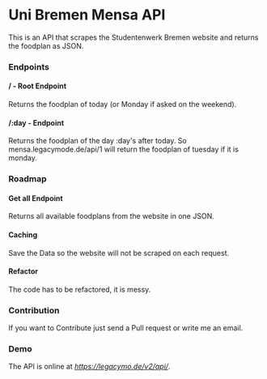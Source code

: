 # Uni Bremen Mensa API
This is an API that scrapes the Studentenwerk Bremen website and returns the foodplan as JSON.

### Endpoints

#### / - Root Endpoint
Returns the foodplan of today (or Monday if asked on the weekend).

#### /:day - Endpoint
Returns the foodplan of the day :day's after today. So mensa.legacymode.de/api/1 will return the foodplan of tuesday if it is monday.

### Roadmap

#### Get all Endpoint
Returns all available foodplans from the website in one JSON.

#### Caching
Save the Data so the website will not be scraped on each request.

#### Refactor
The code has to be refactored, it is messy.

### Contribution
If you want to Contribute just send a Pull request or write me an email.

### Demo
The API is online at _https://legacymo.de/v2/api/_.
